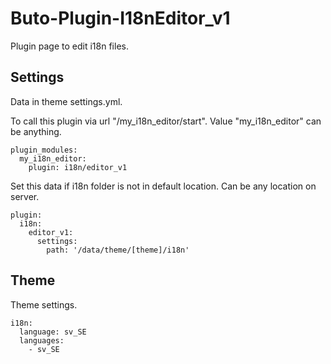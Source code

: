 # Buto-Plugin-I18nEditor_v1

Plugin page to edit i18n files.

## Settings

Data in theme settings.yml.

To call this plugin via url "/my_i18n_editor/start". Value "my_i18n_editor" can be anything.

```
plugin_modules:
  my_i18n_editor:
    plugin: i18n/editor_v1
```

Set this data if i18n folder is not in default location. Can be any location on server.

```
plugin:
  i18n:
    editor_v1:
      settings:
        path: '/data/theme/[theme]/i18n'
```

## Theme

Theme settings.

````
i18n:
  language: sv_SE
  languages:
    - sv_SE
````
